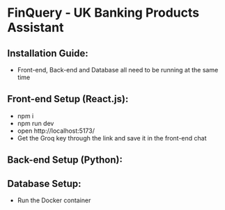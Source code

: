 # FinQuery -  UK Banking Products Assistant

## Installation Guide:
- Front-end, Back-end and Database all need to be running at the same time

## Front-end Setup (React.js):
- npm i
- npm run dev
- open http://localhost:5173/
- Get the Groq key through the link and save it in the front-end chat

## Back-end Setup (Python):


## Database Setup:
- Run the Docker container
